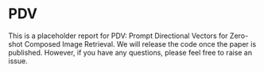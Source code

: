 # PDV

This is a placeholder report for PDV: Prompt Directional Vectors for Zero-shot Composed Image Retrieval. We will release the code once the paper is published. However, if you have any questions, please feel free to raise an issue.
